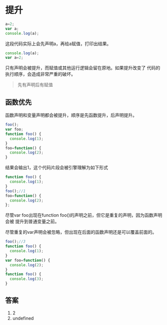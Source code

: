# 提升
```javascript
a=2;
var a;
console.log(a);
```
这段代码实际上会先声明a，再给a赋值，打印出结果。

```javascript
console.log(a);
var a=2;
```
只有声明会被提升，而赋值或其他运行逻辑会留在原地。如果提升改变了
代码的执行顺序，会造成非常严重的破坏。
>先有声明后有赋值

## 函数优先
函数声明和变量声明都会被提升，顺序是先函数提升，后声明提升。
```javascript
foo();
var foo;
function foo() {
  console.log(1);
}
foo=function() {
  console.log(2);
}
```
结果会输出1，这个代码片段会被引擎理解为如下形式
```javascript
function foo() {
  console.log(1);
}
foo();//1
foo=function() {
  console.log(2);
};
```
尽管var foo出现在function foo()的声明之前，但它是重复的声明，因为函数声明会被
提升到普通变量之前。

尽管重复的var声明会被忽略，但出现在后面的函数声明还是可以覆盖前面的。
```javascript
foo();//3
function foo() {
  console.log(1);
}
var foo=function() {
  console.log(2);
}
function foo() {
  console.log(3);
}
```

## 答案
1. 2
2. undefined